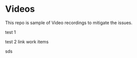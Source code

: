 # Videos
This repo is sample of Video recordings to mitigate the issues. 


test 1

test 2 link work items







sds
